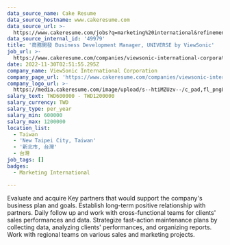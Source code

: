```yaml
---
data_source_name: Cake Resume
data_source_hostname: www.cakeresume.com
data_source_url: >-
  https://www.cakeresume.com/jobs?q=marketing%20international&refinementList%5Blang_name%5D%5B0%5D=English&refinementList%5Bsalary_type%5D=per_year&range%5Bsalary_range%5D%5Bmin%5D=1000000
data_source_internal_id: '49979'
title: '商務開發 Business Development Manager, UNIVERSE by ViewSonic'
job_url: >-
  https://www.cakeresume.com/companies/viewsonic-international-corporation/jobs/f41990
date: 2022-11-30T02:51:55.295Z
company_name: ViewSonic International Corporation
company_page_url: 'https://www.cakeresume.com/companies/viewsonic-international-corporation'
company_logo_url: >-
  https://media.cakeresume.com/image/upload/s--htiMZUzv--/c_pad,fl_png8,h_200,w_200/v1655364380/tbpy1o9a5dyoftd0j1kc.png
salary_text: TWD600000 - TWD1200000
salary_currency: TWD
salary_type: per_year
salary_min: 600000
salary_max: 1200000
location_list:
  - Taiwan
  - 'New Taipei City, Taiwan'
  - '新北市, 台灣'
  - 台灣
job_tags: []
badges:
  - Marketing International

---
```


Evaluate and acquire Key partners that would support the company's business plan and goals. Establish long-term positive relationship with partners. Daily follow up and work with cross-functional teams for clients' sales performances and data. Strategize fast-action maintenance plans by collecting data, analyzing clients' performances, and organizing reports. Work with regional teams on various sales and marketing projects.